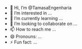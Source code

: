- 👋 Hi, I’m @TamasaEngenharia
- 👀 I’m interested in ...
- 🌱 I’m currently learning ...
- 💞️ I’m looking to collaborate on ...
- 📫 How to reach me ...
- 😄 Pronouns: ...
- ⚡ Fun fact: ...

<!---
Cristianeperdigao/Cristianeperdigao is a ✨ special ✨ repository because its `README.md` (this file) appears on your GitHub profile.
You can click the Preview link to take a look at your changes.
--->
